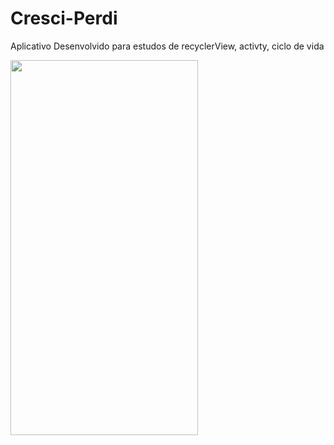 # Cresci-Perdi
<p>Aplicativo Desenvolvido para estudos de recyclerView, activty, ciclo de vida</p>
<img height="600" width="300"  src="https://github.com/rosianeclemente/Cresci-Perdi/blob/master/Screenshot_20210824_125111.png">

